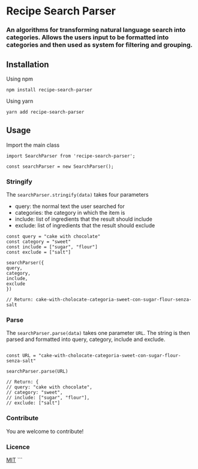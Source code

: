 <h1>Recipe Search Parser</h1>
<h3>An algorithms for transforming natural language search into categories. Allows the users input to be formatted into categories and then used as system for filtering and grouping.</h3>

<h2>Installation</h2>
<p>Using npm</p>
<pre><code>npm install recipe-search-parser
</code></pre>
<p>Using yarn</p  >
<pre><code>yarn add recipe-search-parser
</code></pre>

<h2>Usage</h2>
<p>Import the main class</p>

```
import SearchParser from 'recipe-search-parser';

const searchParser = new SearchParser();
```

<h3>Stringify</h3>
<p>The <code>searchParser.stringify(data)</code> takes four parameters </p>
<ul>
  <li>query: the normal text the user searched for</li>
  <li>categories: the category in which the item is</li>
  <li>include: list of ingredients that the result should include</li>
  <li>exclude: list of ingredients that the result should exclude</li>
</ul>
  
```
const query = "cake with chocolate"
const category = "sweet"
const include = ["sugar", "flour"]
const exclude = ["salt"]

searchParser({
query,
category,
include,
exclude
})

// Return: cake-with-cholocate-categoria-sweet-con-sugar-flour-senza-salt

```


<h3>Parse</h3>
<p>The <code>searchParser.parse(data)</code> takes one parameter <code>URL</code>. The string is then parsed and formatted into query, category, include and exclude. </p>

```

const URL = "cake-with-cholocate-categoria-sweet-con-sugar-flour-senza-salt"

searchParser.parse(URL)

// Return: {
// query: "cake with chocolate",
// category: "sweet",
// include: ["sugar", "flour"],
// exclude: ["salt"]

```

<h3>Contribute</h3>
<p>You are welcome to contribute!</p>

<h3>Licence</h3>
<a href="https://choosealicense.com/licenses/mit/">MIT</a>
```
